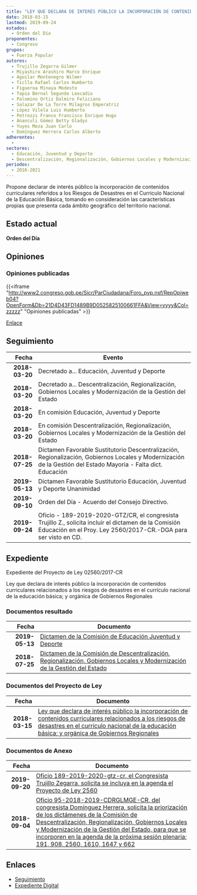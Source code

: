 ```yaml
---
title: "LEY QUE DECLARA DE INTERÉS PÚBLICO LA INCORPORACIÓN DE CONTENIDOS CURRICULARES RELACIONADOS A LOS RIESGOS DE DESASTRES EN EL CURRICULO NACIONAL DE LA EDUCACIÓN BÁSICA Y MODIFICA EL LITERAL C), DEL ARTÍCULO 47 DE LA LEY 27867, LEY ORGÁNICA DE GOBIERNOS REGIONALES"
date: 2018-03-15
lastmod: 2019-09-24
estados: 
  - Orden del Día
proponentes: 
  - Congreso
grupos: 
  - Fuerza Popular
autores: 
  - Trujillo Zegarra Gilmer
  - Miyashiro Arashiro Marco Enrique
  - Aguilar Montenegro Wilmer
  - Ticlla Rafael Carlos Humberto
  - Figueroa Minaya Modesto
  - Tapia Bernal Segundo Leocadio
  - Palomino Ortiz Dalmiro Feliciano
  - Salazar De La Torre Milagros Emperatriz
  - López Vilela Luis Humberto
  - Petrozzi Franco Francisco Enrique Hugo
  - Ananculi Gómez Betty Gladys
  - Yuyes Meza Juan Carlo
  - Domínguez Herrera Carlos Alberto
adherentes: 
  - 
sectores: 
  - Educación, Juventud y Deporte
  - Descentralización, Regionalización, Gobiernos Locales y Modernización de la Gestión del Estado
periodos: 
  - 2016-2021
---
```


Propone declarar de interés público la incorporación de contenidos curriculares referidos a los Riesgos de Desastres en el Curriculo Nacional de la Educación Básica, tomando en consideración las características propias que presenta cada ámbito geográfico del territorio nacional.


## Estado actual

**Orden del Día**

## Opiniones

### Opiniones publicadas

{{<iframe "http://www2.congreso.gob.pe/Sicr/ParCiudadana/Foro_pvp.nsf/RepOpiweb04?OpenForm&Db=21D4D43FD1489B9D0525825100661FFA&View=yyyy&Col=zzzzz" "Opiniones publicadas" >}}

[Enlace](http://www2.congreso.gob.pe/Sicr/ParCiudadana/Foro_pvp.nsf/RepOpiweb04?OpenForm&Db=21D4D43FD1489B9D0525825100661FFA&View=yyyy&Col=zzzzz)

## Seguimiento

| Fecha | Evento |
|------:|--------|
| **2018-03-20** | Decretado a... Educación, Juventud y Deporte|
| **2018-03-20** | Decretado a... Descentralización, Regionalización, Gobiernos Locales y Modernización de la Gestión del Estado|
| **2018-03-20** | En comisión Educación, Juventud y Deporte|
| **2018-03-20** | En comisión Descentralización, Regionalización, Gobiernos Locales y Modernización de la Gestión del Estado|
| **2018-07-25** | Dictamen Favorable Sustitutorio Descentralización, Regionalización, Gobiernos Locales y Modernización de la Gestión del Estado Mayoria - Falta dict. Educación|
| **2019-05-13** | Dictamen Favorable Sustitutorio Educación, Juventud y Deporte Unanimidad|
| **2019-09-10** | Orden del Día - Acuerdo del Consejo Directivo.|
| **2019-09-24** | Oficio - 189-2019-2020-GTZ/CR, el congresista Trujillo Z., solicita incluir el dictamen de la Comisión Educación en el Proy. Ley 2560/2017-CR.-DGA para ser visto en CD.|


## Expediente

Expediente del Proyecto de Ley 02560/2017-CR

Ley que declara de interés público la incorporación de contenidos curriculares relacionados a los riesgos de desastres en el currículo nacional de la educación básica; y orgánica de Gobiernos Regionales


### Documentos resultado

| Fecha | Documento |
|------:|--------|
| **2019-05-13** | [Dictamen de la Comisión de Educación Juventud y Deporte](http://www.leyes.congreso.gob.pe/Documentos/2016_2021/Dictamenes/Proyectos_de_Ley/02560DC10MAY20190513.pdf) |
| **2018-07-25** | [Dictamen de la Comisión de Descentralización, Regionalización, Gobiernos Locales y Modernización de la Gestión del Estado](http://www.leyes.congreso.gob.pe/Documentos/2016_2021/Dictamenes/Proyectos_de_Ley/02560DC08MAY20180725.PDF) |

### Documentos del Proyecto de Ley

| Fecha | Documento |
|------:|--------|
| **2018-03-15** | [Ley que declara de interés público la incorporación de contenidos curriculares relacionados a los riesgos de desastres en el currículo nacional de la educación básica; y orgánica de Gobiernos Regionales](http://www.leyes.congreso.gob.pe/Documentos/2016_2021/Proyectos_de_Ley_y_de_Resoluciones_Legislativas/PL0256020180315..pdf) |

### Documentos de Anexo

| Fecha | Documento |
|------:|--------|
| **2019-09-20** | [Oficio 189-2019-2020-gtz-cr, el Congresista Trujillo Zegarra, solicita se incluya en la agenda el Proyecto de Ley 2560](http://www.leyes.congreso.gob.pe/Documentos/2016_2021/Oficios/Congresistas/OFICIO-189-2019-2020-GTZ-CR.pdf) |
| **2018-09-04** | [Oficio 95-2018-2019-CDRGLMGE-CR, del congresista Domínguez Herrera, solicita la priorización de los dictámenes de la Comisión de Descentralización, Regionalización, Gobiernos Locales y Modernización de la Gestión del Estado, para que se incorporen en la agenda de la próxima sesión plenaria; 191, 908, 2560, 1610, 1647 y 662](http://www.leyes.congreso.gob.pe/Documentos/2016_2021/Oficios/Comisiones_Ordinarias/OFICIO-95-2018-2019-CDRGLMGE-CR.pdf) |

## Enlaces 

- [Seguimiento](http://www2.congreso.gob.pe/Sicr/TraDocEstProc/CLProLey2016.nsf/f7fff46988ca05b1052578e100829cc7/4953c3b8d3a31ee005258251007c9aeb?OpenDocument)
- [Expediente Digital](http://www2.congreso.gob.pe/Sicr/TraDocEstProc/CLProLey2016.nsf/f7fff46988ca05b1052578e100829cc7/4953c3b8d3a31ee005258251007c9aeb?OpenDocument&Click=05257FB7005EB655.eb71d0cf91d8294e05256cdf006b5706/$Body/0.1C6C)
